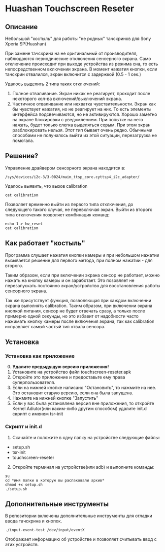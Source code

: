 # Huashan Touchscreen Reseter

## Описание

Небольшой "костыль" для работы "не родных" тачскринов для Sony Xperia SP(Huashan)

При замене тачскрина на не оригинальный от производителя, наблюдаются периодические отключения сенсерного экрана.
Само отключение происходит при выходе устройства из режима сна, то есть непосредственном включении экрана.
В момент нажатия кнопки, если тачскрин отвалился, экран включится с задержкой (0.5 - 1 сек.)

Удалось выделить 2 типа таких отключений:
1. Полное отваливание. Экран никак не реагирует, проходит после некоторого кол-ва включений/выключений экрана.
2. Частичное отваливание или нехватка чувствительности. 
  Экран как бы чувствует нажатия, но не реагирует на них. 
  То есть элементы интерфейса подсвечиваются, но не активируются. 
  Хорошо заметно на экране блокировки с уведомлением. При попытке на него нажать, будет только слегка выделяться серым. 
  При этом экран разблокировать нельзя. Этот тип бывает очень редко.
  Обычными способами не получалось выйти из этой ситуации, перезагрузка не помогала.

## Решение?

Управление драйвером сенсорного экрана находится в:

```
/sys/devices/i2c-3/3-0024/main_ttsp_core.cyttsp4_i2c_adapter/
```

Удалось выявить, что вызов calibration

```
cat calibration
```

Позволяет временно выйти из первого типа отключения, до следующего такого случая, не перевключая экран.
Выйти из второго типа отключения позволяет комбинация команд:

```
echo 1 > hw_reset
cat calibration
```

## Как работает "костыль"

Программа слушает нажатия кнопки камеры и при небольшом нажатии вызывается решение для первого метода,
при полном нажатии - для второго.

Таким образом, если при включении экрана сенсор не работает, можно нажать на кнопку камеры и он заработает.
Это позовляет не перезапускать постоянно экран/устройство для восстановления работы сенсорного экрана.

Так же присутствует функция, позволяющая при каждом включении экрана выполнять calibration.
Таким образом, при включении экрана кнопкой питания, сенсор не будет отвечать сразу,
а только после примерно одной секунды, но это избавит от надобности часто нажимать
кнопку камеры после включения экрана, так как calibration исправляет самый частый
тип отвала сенсора.

## Установка

### Установка как приложение

0. **Удалите предыдущую версию приложения!**
1. Установите на устройство файл touchscreen-reseter.apk
2. Откройте это приложение и предоставьте ему права суперпользователя.
3. Если на нижней кнопке написано "Остановить", то нажмите на нее. 
Это остановит старую версию, если она была запущена.
4. Нажмите на нижней кнопке "Запустить"
5. Если у вас была установлена версия вне приложения, то откройте 
Kernel Adiutor(или каким-либо другим способом) удалите init.d скрипт с именем tsr-init

### Скрипт и init.d

1. Скачайте и положите в одну папку на устройстве следующие файлы:
- setup.sh
- tsr-init
- touchscreen-reseter

2. Откройте терминал на устройстве(или adb) и выполните команды:

```
su
cd *имя папки в которую вы распаковали архив*
chmod +x setup.sh
./setup.sh
```

## Дополнительные инструменты

В репозитории включены дополнительные инструменты для отладки ввода тачскрина и кнопок.

```
./input-event-test /dev/input/eventX
```

Отображает информацию об устройстве и позволяет считывать ввод с этих устройств.

